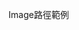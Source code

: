    <!-- <Image
                  width={420}
                  height={420}
                  alt="placeholder"
                  src="/images/forum_img/hq720.jpg"
                /> -->
Image路徑範例